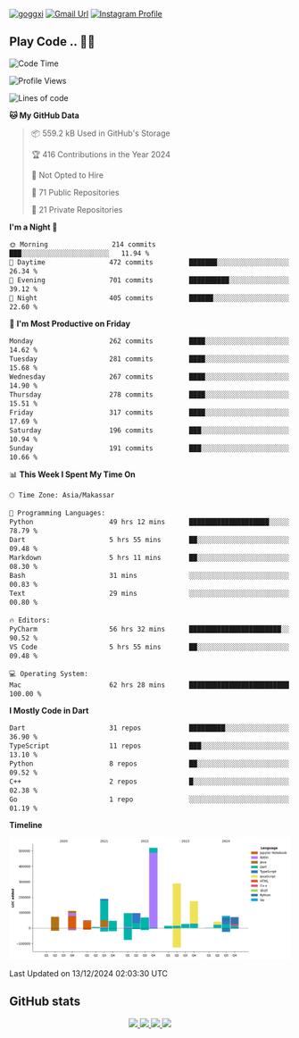 [![goggxi](https://img.shields.io/badge/Portofolio-Goggxi-orange)](https://goggxi.github.io)
[![Gmail Url](https://img.shields.io/twitter/url?label=Goggxi@gmail.com&logo=gmail&style=social&url=http%3A%2F%2Fmailto%3Acontact.Goggxi@gmail.com)](mailto:Goggxi@gmail.com) [![Instagram Profile](https://img.shields.io/twitter/url?label=moh_rifkan&logo=instagram&style=social&url=https://www.instagram.com/moh_rifkan/)](https://www.instagram.com/moh_rifkan/)

## Play Code .. 💬🚀

<!-- [![Moh Rifkan GitHub stats](https://github-readme-stats.vercel.app/api?username=goggxi&count_private=true&show_icons=true&theme=dracula&custom_title=Goggxi%20Statistic%20🚀)](https://github.com/goggxi/goggxi)

[![Top Langs](https://github-readme-stats.vercel.app/api/top-langs/?username=goggxi&langs_count=8&layout=compact&show_icons=true&theme=dracula)](https://github.com/goggxi/goggxi) -->

<!--START_SECTION:waka-->
![Code Time](http://img.shields.io/badge/Code%20Time-3%2C751%20hrs%2047%20mins-blue)

![Profile Views](http://img.shields.io/badge/Profile%20Views-1-blue)

![Lines of code](https://img.shields.io/badge/From%20Hello%20World%20I%27ve%20Written-1.9%20million%20lines%20of%20code-blue)

**🐱 My GitHub Data** 

> 📦 559.2 kB Used in GitHub's Storage 
 > 
> 🏆 416 Contributions in the Year 2024
 > 
> 🚫 Not Opted to Hire
 > 
> 📜 71 Public Repositories 
 > 
> 🔑 21 Private Repositories 
 > 
**I'm a Night 🦉** 

```text
🌞 Morning                214 commits         ███░░░░░░░░░░░░░░░░░░░░░░   11.94 % 
🌆 Daytime                472 commits         ███████░░░░░░░░░░░░░░░░░░   26.34 % 
🌃 Evening                701 commits         ██████████░░░░░░░░░░░░░░░   39.12 % 
🌙 Night                  405 commits         ██████░░░░░░░░░░░░░░░░░░░   22.60 % 
```
📅 **I'm Most Productive on Friday** 

```text
Monday                   262 commits         ████░░░░░░░░░░░░░░░░░░░░░   14.62 % 
Tuesday                  281 commits         ████░░░░░░░░░░░░░░░░░░░░░   15.68 % 
Wednesday                267 commits         ████░░░░░░░░░░░░░░░░░░░░░   14.90 % 
Thursday                 278 commits         ████░░░░░░░░░░░░░░░░░░░░░   15.51 % 
Friday                   317 commits         ████░░░░░░░░░░░░░░░░░░░░░   17.69 % 
Saturday                 196 commits         ███░░░░░░░░░░░░░░░░░░░░░░   10.94 % 
Sunday                   191 commits         ███░░░░░░░░░░░░░░░░░░░░░░   10.66 % 
```


📊 **This Week I Spent My Time On** 

```text
🕑︎ Time Zone: Asia/Makassar

💬 Programming Languages: 
Python                   49 hrs 12 mins      ████████████████████░░░░░   78.79 % 
Dart                     5 hrs 55 mins       ██░░░░░░░░░░░░░░░░░░░░░░░   09.48 % 
Markdown                 5 hrs 11 mins       ██░░░░░░░░░░░░░░░░░░░░░░░   08.30 % 
Bash                     31 mins             ░░░░░░░░░░░░░░░░░░░░░░░░░   00.83 % 
Text                     29 mins             ░░░░░░░░░░░░░░░░░░░░░░░░░   00.80 % 

🔥 Editors: 
PyCharm                  56 hrs 32 mins      ███████████████████████░░   90.52 % 
VS Code                  5 hrs 55 mins       ██░░░░░░░░░░░░░░░░░░░░░░░   09.48 % 

💻 Operating System: 
Mac                      62 hrs 28 mins      █████████████████████████   100.00 % 
```

**I Mostly Code in Dart** 

```text
Dart                     31 repos            █████████░░░░░░░░░░░░░░░░   36.90 % 
TypeScript               11 repos            ███░░░░░░░░░░░░░░░░░░░░░░   13.10 % 
Python                   8 repos             ██░░░░░░░░░░░░░░░░░░░░░░░   09.52 % 
C++                      2 repos             █░░░░░░░░░░░░░░░░░░░░░░░░   02.38 % 
Go                       1 repo              ░░░░░░░░░░░░░░░░░░░░░░░░░   01.19 % 
```



**Timeline**

![Lines of Code chart](https://raw.githubusercontent.com/Goggxi/Goggxi/main/assets/bar_graph.png)


 Last Updated on 13/12/2024 02:03:30 UTC
<!--END_SECTION:waka-->

## GitHub stats

<p align="center">
  <a href="https://github.com/goggxi">
    <img src="http://github-profile-summary-cards.vercel.app/api/cards/profile-details?username=goggxi&theme=transparent" />
  </a>
  <a href="https://github.com/goggxi">
    <img src="https://github-readme-streak-stats.herokuapp.com/?user=goggxi&hide_border=true&card_width=338&theme=transparent" />
  </a>
  <a href="https://github.com/goggxi">
    <img src="http://github-profile-summary-cards.vercel.app/api/cards/stats?username=goggxi&theme=transparent" />
  </a>
  <a href="https://github.com/goggxi">
    <img src="https://github-readme-stats.vercel.app/api/top-langs/?username=goggxi&langs_count=10&exclude_repo=&hide=c,makefile,html,css,sass,nix,nunjucks,tsql,dockerfile,shell&card_width=699&hide_border=true&theme=transparent" />
  </a>
  <!-- <br/>
  <a href="https://github.com/goggxi">
    <img src="https://komarev.com/ghpvc/?username=goggxi&color=blue&style=flat" />
  </a> -->
</p>
